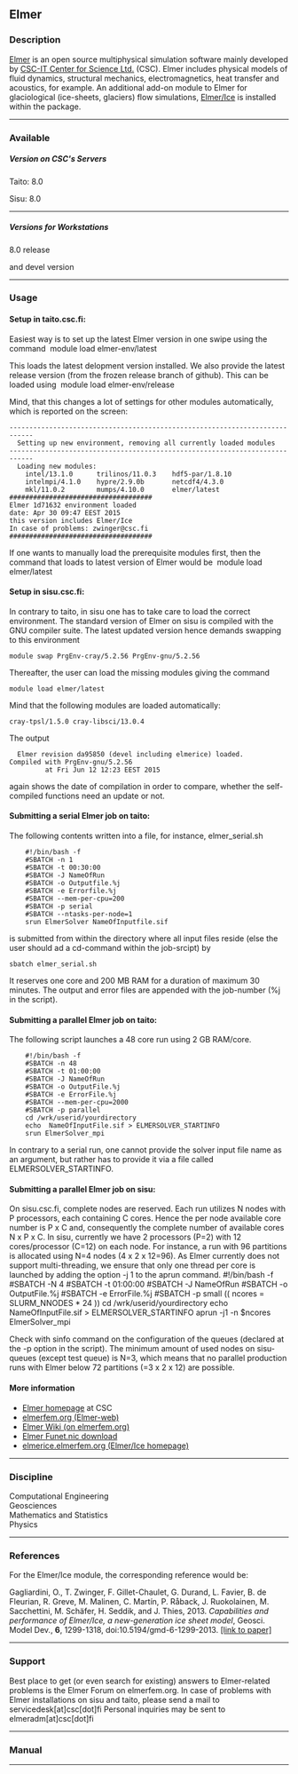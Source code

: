 ## Elmer

### Description

[Elmer](http://research.csc.fi/web/elmer) is an open source multiphysical simulation software mainly developed by [CSC-IT Center for Science Ltd.](http://www.csc.fi) (CSC). Elmer includes physical models of fluid dynamics, structural mechanics, electromagnetics, heat transfer and acoustics, for example. An additional add-on module to Elmer for glaciological (ice-sheets, glaciers) flow simulations, [Elmer/Ice](http://elmerice.elmerfem.org) is installed within the package.

* * *

### Available

##### Version on CSC's Servers

Taito: 8.0

Sisu: 8.0

* * *

##### Versions for Workstations

8.0 release

and devel version

* * *

### Usage

#### Setup in taito.csc.fi:

Easiest way is to set up the latest Elmer version in one swipe using the  command     module load elmer-env/latest

This loads the latest delopment version installed. We also provide the latest release version (from the frozen release branch of github). This can be loaded using     module load elmer-env/release

Mind, that this changes a lot of settings for other modules automatically, which is reported on the screen:

    ----------------------------------------------------------------------------  
      Setting up new environment, removing all currently loaded modules  
    ----------------------------------------------------------------------------  
      Loading new modules:  
        intel/13.1.0      trilinos/11.0.3    hdf5-par/1.8.10  
        intelmpi/4.1.0    hypre/2.9.0b       netcdf4/4.3.0  
        mkl/11.0.2        mumps/4.10.0       elmer/latest  
    ####################################  
    Elmer 1d71632 environment loaded  
    date: Apr 30 09:47 EEST 2015  
    this version includes Elmer/Ice  
    In case of problems: zwinger@csc.fi  
    ####################################

If one wants to manually load the prerequisite modules first, then the command that loads to latest version of Elmer would be     module load elmer/latest

#### Setup in sisu.csc.fi:

In contrary to taito, in sisu one has to take care to load the correct environment. The standard version of Elmer on sisu is compiled with the GNU compiler suite. The latest updated version hence demands swapping to this environment

    module swap PrgEnv-cray/5.2.56 PrgEnv-gnu/5.2.56

Thereafter, the user can load the missing modules giving the command

    module load elmer/latest

Mind that the following modules are loaded automatically:

    cray-tpsl/1.5.0 cray-libsci/13.0.4

The output

      Elmer revision da95850 (devel including elmerice) loaded.     Compiled with PrgEnv-gnu/5.2.56
             at Fri Jun 12 12:23 EEST 2015

again shows the date of compilation in order to compare, whether the self-compiled functions need an update or not.

#### Submitting a serial Elmer job on taito:

The following contents written into a file, for instance, elmer\_serial.sh

        #!/bin/bash -f
        #SBATCH -n 1
        #SBATCH -t 00:30:00
        #SBATCH -J NameOfRun
        #SBATCH -o Outputfile.%j
        #SBATCH -e Errorfile.%j
        #SBATCH --mem-per-cpu=200
        #SBATCH -p serial
        #SBATCH --ntasks-per-node=1
        srun ElmerSolver NameOfInputfile.sif 

is submitted from within the directory where all input files reside (else the user should ad a cd-command within the job-srcipt) by

    sbatch elmer_serial.sh

It reserves one core and 200 MB RAM for a duration of maximum 30 minutes. The output and error files are appended with the job-number (%j in the script).

#### Submitting a parallel Elmer job on taito:

The following script launches a 48 core run using 2 GB RAM/core.

        #!/bin/bash -f
        #SBATCH -n 48
        #SBATCH -t 01:00:00
        #SBATCH -J NameOfRun
        #SBATCH -o OutputFile.%j
        #SBATCH -e ErrorFile.%j
        #SBATCH --mem-per-cpu=2000
        #SBATCH -p parallel
        cd /wrk/userid/yourdirectory
        echo  NameOfInputFile.sif > ELMERSOLVER_STARTINFO
        srun ElmerSolver_mpi

In contrary to a serial run, one cannot provide the solver input file name as an argument, but rather has to provide it via a file called ELMERSOLVER\_STARTINFO.

#### Submitting a parallel Elmer job on sisu:

On sisu.csc.fi, complete nodes are reserved. Each run utilizes N nodes with P processors, each containing C cores. Hence the per node available core number is P x C and, consequently the complete number of available cores N x P x C. In sisu, currently we have 2 processors (P=2) with 12 cores/processor (C=12) on each node. For instance, a run with 96 partitions is allocated using N=4 nodes (4 x 2 x 12=96). As Elmer currently does not support multi-threading, we ensure that only one thread per core is launched by adding the option -j 1 to the aprun command.        #!/bin/bash -f
        #SBATCH -N 4
        #SBATCH -t 01:00:00
        #SBATCH -J NameOfRun
        #SBATCH -o OutputFile.%j
        #SBATCH -e ErrorFile.%j
        #SBATCH -p small
        (( ncores = SLURM_NNODES * 24 ))
        cd /wrk/userid/yourdirectory
        echo  NameOfInputFile.sif > ELMERSOLVER_STARTINFO
        aprun -j1 -n $ncores ElmerSolver_mpi 

Check with sinfo command on the configuration of the queues (declared at the -p option in the script). The minimum amount of used nodes on sisu-queues (except test queue) is N=3, which means that no parallel production runs with Elmer below 72 partitions (=3 x 2 x 12) are possible.

#### More information

*   [Elmer homepage](http://research.csc.fi/web/elmer "Elmer") at CSC
*   [elmerfem.org (Elmer-web)](http://elmerfem.org/)
*   [Elmer Wiki (on elmerfem.org)](http://www.elmerfem.org/elmerwiki/index.php?title=Main_Page)
*   [Elmer Funet.nic download](http://www.nic.funet.fi/pub/sci/physics/elmer/)
*   [elmerice.elmerfem.org (Elmer/Ice homepage)](http://elmerice.elmerfem.org/)

* * *

### Discipline

Computational Engineering  
Geosciences  
Mathematics and Statistics  
Physics  

* * *

### References

For the Elmer/Ice module, the corresponding reference would be:

Gagliardini, O., T. Zwinger, F. Gillet-Chaulet, G. Durand, L. Favier, B. de Fleurian, R. Greve, M. Malinen, C. Martín, P. Råback, J. Ruokolainen, M. Sacchettini, M. Schäfer, H. Seddik, and J. Thies, 2013. _Capabilities and performance of Elmer/Ice, a new-generation ice sheet model_, Geosci. Model Dev., **6**, 1299-1318, doi:10.5194/gmd-6-1299-2013. [\[link to paper\]](http://www.geosci-model-dev.net/6/1299/2013/gmd-6-1299-2013.html)

* * *

### Support

Best place to get (or even search for existing) answers to Elmer-related problems is the Elmer Forum on elmerfem.org. In case of problems with Elmer installations on sisu and taito, please send a mail to servicedesk\[at\]csc\[dot\]fi Personal inquiries may be sent to elmeradm\[at\]csc\[dot\]fi

* * *

### Manual

* * *